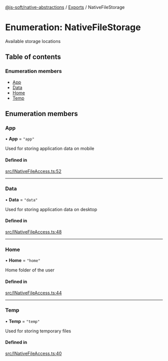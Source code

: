 [@js-soft/native-abstractions](../README.md) / [Exports](../modules.md) / NativeFileStorage

# Enumeration: NativeFileStorage

Available storage locations

## Table of contents

### Enumeration members

- [App](NativeFileStorage.md#app)
- [Data](NativeFileStorage.md#data)
- [Home](NativeFileStorage.md#home)
- [Temp](NativeFileStorage.md#temp)

## Enumeration members

### App

• **App** = `"app"`

Used for storing application data on mobile

#### Defined in

[src/INativeFileAccess.ts:52](https://github.com/js-soft/ts-native-access/blob/7416af4/packages/abstractions/src/INativeFileAccess.ts#L52)

___

### Data

• **Data** = `"data"`

Used for storing application data on desktop

#### Defined in

[src/INativeFileAccess.ts:48](https://github.com/js-soft/ts-native-access/blob/7416af4/packages/abstractions/src/INativeFileAccess.ts#L48)

___

### Home

• **Home** = `"home"`

Home folder of the user

#### Defined in

[src/INativeFileAccess.ts:44](https://github.com/js-soft/ts-native-access/blob/7416af4/packages/abstractions/src/INativeFileAccess.ts#L44)

___

### Temp

• **Temp** = `"temp"`

Used for storing temporary files

#### Defined in

[src/INativeFileAccess.ts:40](https://github.com/js-soft/ts-native-access/blob/7416af4/packages/abstractions/src/INativeFileAccess.ts#L40)
